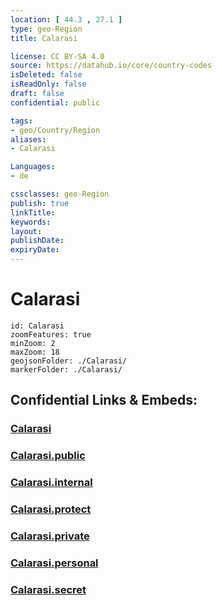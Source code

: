 ```yaml
---
location: [ 44.3 , 27.1 ] 
type: geo-Region
title: Calarasi

license: CC BY-SA 4.0
source: https://datahub.io/core/country-codes
isDeleted: false
isReadOnly: false
draft: false
confidential: public

tags:
- geo/Country/Region
aliases:
- Calarasi

Languages:
- de

cssclasses: geo-Region
publish: true
linkTitle: 
keywords: 
layout: 
publishDate: 
expiryDate: 
---
```


# Calarasi

```leaflet
id: Calarasi
zoomFeatures: true 
minZoom: 2 
maxZoom: 18
geojsonFolder: ./Calarasi/
markerFolder: ./Calarasi/
```


## Confidential Links & Embeds: 

### [Calarasi](/_Standards/Earth/Continent/Europe/Europe~East/Romania/Regions~Romania/Romania~Sud-Muntenia/Calarasi.md) 

### [Calarasi.public](/_public/Earth/Continent/Europe/Europe~East/Romania/Regions~Romania/Romania~Sud-Muntenia/Calarasi.public.md) 

### [Calarasi.internal](/_internal/Earth/Continent/Europe/Europe~East/Romania/Regions~Romania/Romania~Sud-Muntenia/Calarasi.internal.md) 

### [Calarasi.protect](/_protect/Earth/Continent/Europe/Europe~East/Romania/Regions~Romania/Romania~Sud-Muntenia/Calarasi.protect.md) 

### [Calarasi.private](/_private/Earth/Continent/Europe/Europe~East/Romania/Regions~Romania/Romania~Sud-Muntenia/Calarasi.private.md) 

### [Calarasi.personal](/_personal/Earth/Continent/Europe/Europe~East/Romania/Regions~Romania/Romania~Sud-Muntenia/Calarasi.personal.md) 

### [Calarasi.secret](/_secret/Earth/Continent/Europe/Europe~East/Romania/Regions~Romania/Romania~Sud-Muntenia/Calarasi.secret.md)

